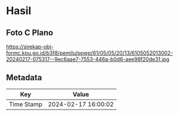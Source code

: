# Hasil

## Foto C Plano

https://sirekap-obj-formc.kpu.go.id/b3f8/pemilu/ppwp/61/05/05/20/13/6105052013002-20240217-075317--9ec6aae7-7553-446a-b0d6-aee98f20de31.jpg


## Metadata

| Key        | Value               |
| ---------- | ------------------- |
| Time Stamp | 2024-02-17 16:00:02 |



